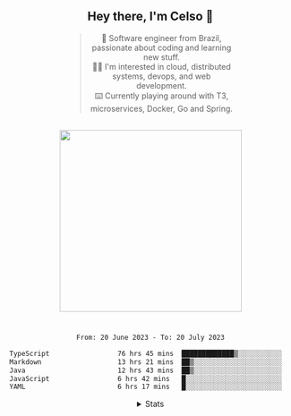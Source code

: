 <div align="center">

## Hey there, I'm Celso 🙂

<div style="max-width: 300px; ">

> 🦉 Software engineer from Brazil, passionate about coding and learning new stuff.<br>
> 🧙‍♂️ I'm interested in cloud, distributed systems, devops, and web development.<br>
> ⌨️ Currently playing around with T3, microservices, Docker, Go and Spring.<br>

</div>

<img src="https://skillicons.dev/icons?i=ts,js,java,go,nodejs,nestjs,spring,react,nextjs,docker,ansible" width="325"  style="margin-top:1rem;"/>

<!-- <details> -->
<!-- <summary>🛠 Other Skills</summary> -->
<!---->
<!-- <div align=""> -->
<!--   -->
<!-- [![TypeScript](https://img.shields.io/badge/TypeScript-007ACC?style=for-the-badge&logo=typescript&logoColor=white)](https://www.typescriptlang.org/docs/handbook/2/basic-types.html) -->
<!-- ![Go/Golang](https://img.shields.io/badge/go-%2300ADD8.svg?logo=go&logoColor=white&style=for-the-badge) -->
<!-- ![Java](https://res.cloudinary.com/practicaldev/image/fetch/s--KR6jSVNe--/c_limit%2Cf_auto%2Cfl_progressive%2Cq_auto%2Cw_880/https://img.shields.io/badge/Java-ED8B00%3Fstyle%3Dfor-the-badge%26logo%3Djava%26logoColor%3Dwhite) -->
<!-- ![Ruby](https://img.shields.io/badge/ruby-%23CC342D.svg?style=for-the-badge&logo=ruby&logoColor=white) -->
<!-- ![Lua](https://img.shields.io/badge/lua-%232C2D72.svg?style=for-the-badge&logo=lua&logoColor=white) -->
<!-- [![NestJS](https://img.shields.io/badge/nestjs-%23E0234E.svg?logo=nestjs&logoColor=white&style=for-the-badge)](https://docs.nestjs.com/) -->
<!-- [![Nodejs](https://img.shields.io/badge/Node.js-43853D?style=for-the-badge&logo=node.js&logoColor=white)](https://nodejs.org/en/docs/) -->
<!-- ![Express.js](https://img.shields.io/badge/express.js-%23404d59.svg?logo=express&logoColor=%2361DAFB&style=for-the-badge) -->
<!-- [![Prisma](https://img.shields.io/badge/Prisma-3982CE?style=for-the-badge&logo=Prisma&logoColor=white)](https://www.prisma.io/docs/) -->
<!-- [![Jest](https://img.shields.io/badge/-jest-%23C21325?style=for-the-badge&logo=jest&logoColor=white)](https://jestjs.io/) -->
<!-- ![Spring](https://img.shields.io/badge/spring-%236DB33F.svg?logo=spring&logoColor=white&style=for-the-badge) -->
<!-- [![Vue.js](https://img.shields.io/badge/vuejs-%2335495e.svg?logo=vuedotjs&logoColor=%234FC08D&style=for-the-badge)](https://vuejs.org/guide/) -->
<!-- [![React](https://img.shields.io/badge/React-20232A?style=for-the-badge&logo=react&logoColor=61DAFB)](https://reactjs.org/) -->
<!-- ![Angular](https://img.shields.io/badge/angular-%23DD0031.svg?style=for-the-badge&logo=angular&logoColor=white) -->
<!-- ![SASS](https://img.shields.io/badge/SASS-hotpink.svg?logo=SASS&logoColor=white&style=for-the-badge) -->
<!-- [![TailwindCSS](https://img.shields.io/badge/tailwindcss-%2338B2AC.svg?style=for-the-badge&logo=tailwind-css&logoColor=white)](https://tailwindcss.com/) -->
<!-- [![Postgres](https://img.shields.io/badge/PostgreSQL-316192?style=for-the-badge&logo=postgresql&logoColor=white)](https://www.postgresql.org/) -->
<!-- ![MySQL](https://img.shields.io/badge/mysql-%2300f.svg?logo=mysql&logoColor=white&style=for-the-badge) -->
<!-- [![MongoDB](https://img.shields.io/badge/MongoDB-%234ea94b.svg?style=for-the-badge&logo=mongodb&logoColor=white)](https://www.mongodb.com/docs/) -->
<!-- ![Redis](https://img.shields.io/badge/redis-%23DD0031.svg?logo=redis&logoColor=white&style=for-the-badge) -->
<!-- [![Docker](https://img.shields.io/badge/docker-%230db7ed.svg?style=for-the-badge&logo=docker&logoColor=white)](https://docs.docker.com/) -->
<!-- ![Nginx](https://img.shields.io/badge/nginx-%23009639.svg?style=for-the-badge&logo=nginx&logoColor=white) -->
<!-- ![Vagrant](https://img.shields.io/badge/vagrant-%231563FF.svg?style=for-the-badge&logo=vagrant&logoColor=white) -->
<!-- ![AWS](https://img.shields.io/badge/AWS-%23FF9900.svg?style=for-the-badge&logo=amazon-aws&logoColor=white) -->
<!-- ![Cypress](https://img.shields.io/badge/Cypress-17202C?style=for-the-badge&logo=cypress&logoColor=white) -->
<!-- ![Git](https://img.shields.io/badge/git-%23F05033.svg?style=for-the-badge&logo=git&logoColor=white) -->
<!-- [![Linux](https://img.shields.io/badge/Linux-FCC624?style=for-the-badge&logo=linux&logoColor=black)](https://github.com/torvalds/linux) -->
<!-- ![Shell Script](https://img.shields.io/badge/shell_script-%23121011.svg?logo=gnu-bash&logoColor=white&style=for-the-badge) -->
<!--  </div> -->

#

<cr/>

<div style="max-width: 700px;">

<!--START_SECTION:waka-->

```txt
From: 20 June 2023 - To: 20 July 2023

TypeScript                 76 hrs 45 mins  █████████████▒░░░░░░░░░░░   53.01 %
Markdown                   13 hrs 21 mins  ██▒░░░░░░░░░░░░░░░░░░░░░░   09.22 %
Java                       12 hrs 43 mins  ██▒░░░░░░░░░░░░░░░░░░░░░░   08.78 %
JavaScript                 6 hrs 42 mins   █░░░░░░░░░░░░░░░░░░░░░░░░   04.63 %
YAML                       6 hrs 17 mins   █░░░░░░░░░░░░░░░░░░░░░░░░   04.35 %
```

<!--END_SECTION:waka-->

</div>

<details>
<summary>Stats</summary>
  
<div>
  


<img src="http://github-readme-stats.vercel.app/api/top-langs/?username=celsobenedetti&layout=compact&custom_title=Languages&include_all_commits=true&count_private=true&langs_count=6&theme=transparent&bg_color=00000000" height="180em"/>
<img src="https://streak-stats.demolab.com?user=celsobenedetti&theme=transparent" height="180rem"/>

</div>

#

<a href="https://wakatime.com/@8a52c0fd-ec78-403a-81d0-07c674c564b3" title="Time coded since Jan 17 2022">
<img src="https://wakatime.com/badge/user/8a52c0fd-ec78-403a-81d0-07c674c564b3.svg" alt="Wakatime 2022" title="Time coded since Jan 17 2022" />
</a>

</details>

</div>


